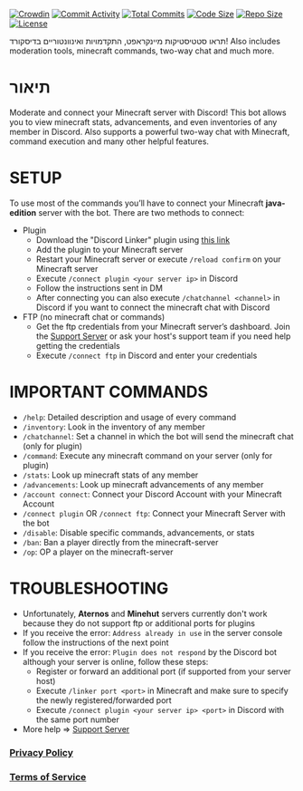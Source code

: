 [![Crowdin](https://badges.crowdin.net/minecraft-smp-bot/localized.svg)](https://crowdin.com/project/minecraft-smp-bot) [![Commit Activity](https://img.shields.io/github/commit-activity/m/MC-Linker/MC-Linker)](https://github.com/MC-Linker/MC-Linker) [![Total Commits](https://badgen.net/github/commits/MC-Linker/MC-Linker/main)](https://github.com/MC-Linker/MC-Linker) [![Code Size](https://img.shields.io/github/languages/code-size/MC-Linker/MC-Linker)](https://github.com/MC-Linker/MC-Linker) [![Repo Size](https://img.shields.io/github/repo-size/MC-Linker/MC-Linker)](https://github.com/MC-Linker/MC-Linker) [![License](https://img.shields.io/badge/license-CC%20BY--NC%204.0-red)](https://github.com/MC-Linker/MC-Linker/blob/main/LICENSE.md)

תראו סטטיסטיקות מיינקראפט, התקדמויות ואינוונטוריים בדיסקורד! Also includes moderation tools, minecraft commands, two-way chat and much more.

# תיאור

Moderate and connect your Minecraft server with Discord! This bot allows you to view minecraft stats, advancements, and even inventories of any member in Discord. Also supports a powerful two-way chat with Minecraft, command execution and many other helpful features.

# SETUP

To use most of the commands you’ll have to connect your Minecraft **java-edition** server with the bot. There are two methods to connect:

+ Plugin
    + Download the "Discord Linker" plugin using [this link](https://www.spigotmc.org/resources/discord-linker.98749/)
    + Add the plugin to your Minecraft server
    + Restart your Minecraft server or execute `/reload confirm` on your Minecraft server
    + Execute `/connect plugin <your server ip>` in Discord
    + Follow the instructions sent in DM
    + After connecting you can also execute `/chatchannel <channel>` in Discord if you want to connect the minecraft chat with Discord
+ FTP (no minecraft chat or commands)
    + Get the ftp credentials from your Minecraft server’s dashboard. Join the [Support Server](https://discord.gg/rX36kZUGNK) or ask your host's support team if you need help getting the credentials
    + Execute `/connect ftp` in Discord and enter your credentials

# IMPORTANT COMMANDS

+ `/help`: Detailed description and usage of every command
+ `/inventory`: Look in the inventory of any member
+ `/chatchannel`: Set a channel in which the bot will send the minecraft chat (only for plugin)
+ `/command`: Execute any minecraft command on your server (only for plugin)
+ `/stats`: Look up minecraft stats of any member
+ `/advancements`: Look up minecraft advancements of any member
+ `/account connect`: Connect your Discord Account with your Minecraft Account
+ `/connect plugin` OR `/connect ftp`: Connect your Minecraft Server with the bot
+ `/disable`: Disable specific commands, advancements, or stats
+ `/ban`: Ban a player directly from the minecraft-server
+ `/op`: OP a player on the minecraft-server

# TROUBLESHOOTING

+ Unfortunately, **Aternos** and **Minehut** servers currently don't work because they do not support ftp or additional ports for plugins
+ If you receive the error: `Address already in use` in the server console follow the instructions of the next point
+ If you receive the error: `Plugin does not respond` by the Discord bot although your server is online, follow these steps:
    + Register or forward an additional port (if supported from your server host)
    + Execute `/linker port <port>` in Minecraft and make sure to specify the newly registered/forwarded port
    + Execute `/connect plugin <your server ip> <port>` in Discord with the same port number
+ More help => [Support Server](https://discord.gg/rX36kZUGNK)

### [Privacy Policy](https://github.com/Lianecx/Minecraft-SMP-Bot/blob/main/PRIVACY.md)

### [Terms of Service](https://github.com/Lianecx/Minecraft-SMP-Bot/blob/main/TERMS.md)

